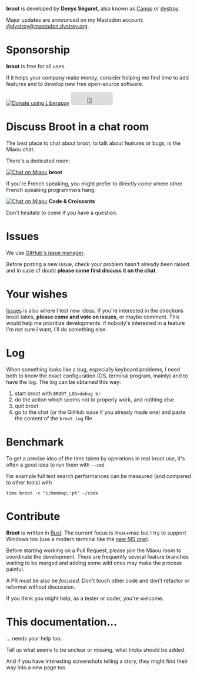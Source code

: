 
**broot** is developed by **Denys Séguret**, also known as [Canop](https://github.com/Canop) or [dystroy](https://dystroy.org).

Major updates are announced on my Mastodon account: [@dystroy@mastodon.dystroy.org](https://mastodon.dystroy.org/@dystroy).

# Sponsorship

**broot** is free for all uses.

If it helps your company make money, consider helping me find time to add features and to develop new free open-source software.

<div class=sponsorship>
<script src="https://liberapay.com/dystroy/widgets/button.js"></script>
<noscript><a href="https://liberapay.com/dystroy/donate"><img alt="Donate using Liberapay" src="https://liberapay.com/assets/widgets/donate.svg"></a></noscript>

<iframe src="https://github.com/sponsors/Canop/button" title="Sponsor Canop" height="35" width="114" style="border: 0; border-radius: 6px;"></iframe>
</div>

# Discuss Broot in a chat room

The best place to chat about broot, to talk about features or bugs, is the Miaou chat.

There's a dedicated room:

[![Chat on Miaou](https://miaou.dystroy.org/static/shields/room-en.svg?v=1)](https://miaou.dystroy.org/3490?broot) **broot**

If you're French speaking, you might prefer to directly come where other French speaking programmers hang:

[![Chat on Miaou](https://miaou.dystroy.org/static/shields/room-fr.svg?v=1)](https://miaou.dystroy.org/3) **Code & Croissants**

Don't hesitate to come if you have a question.

# Issues

We use [GitHub's issue manager](https://github.com/Canop/broot/issues).

Before posting a new issue, check your problem hasn't already been raised and in case of doubt **please come first discuss it on the chat**.

# Your wishes

[Issues](https://github.com/Canop/broot/issues) is also where I test new ideas. If you're interested in the directions broot takes, **please come and vote on issues**, or maybe comment. This would help me prioritize developments: if nobody's interested in a feature I'm not sure I want, I'll do something else.

# Log

When something looks like a bug, especially keyboard problems, I need both to know the exact configuration (OS, terminal program, mainly) and to have the log. The log can be obtained this way:

1. start broot with `BROOT_LOG=debug br`
2. do the action which seems not to properly work, and nothing else
3. quit broot
4. go to the chat (or the GitHub issue if you already made one) and paste the content of the `broot.log` file

# Benchmark

To get a precise idea of the time taken by operations in real broot use, it's often a good idea to run them with `--cmd`.

For example full text search performances can be measured (and compared to other tools) with

```
time broot -c "c/memmap;:pt" ~/code
```

# Contribute

**Broot** is written in [Rust](https://www.rust-lang.org/). The current focus is linux+mac but I try to support Windows too (use a modern terminal like the [new MS one](https://github.com/microsoft/terminal)).

Before starting working on a Pull Request, please join the Miaou room to coordinate the development. There are frequently several feature branches waiting to be merged and adding some wild ones may make the process painful.

A PR must be also be *focused*. Don't touch other code and don't refactor or reformat without discussion.

If you think you might help, as a tester or coder, you're welcome.

# This documentation...

... needs your help too.

Tell us what seems to be unclear or missing, what tricks should be added.

And if you have interesting screenshots telling a story, they might find their way into a new page too.

